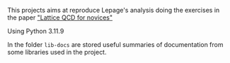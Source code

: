 This projects aims at reproduce Lepage's analysis doing the exercises in the paper ["Lattice QCD for novices"](https://arxiv.org/abs/hep-lat/0506036)

Using Python 3.11.9

In the folder `lib-docs` are stored useful summaries of documentation from some libraries used in the project.